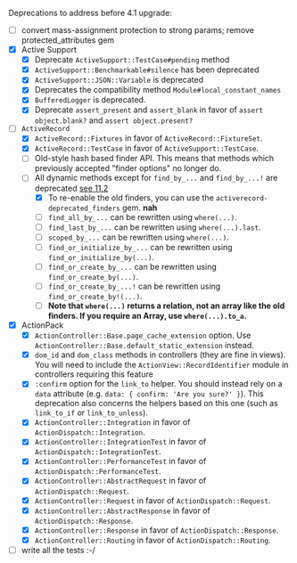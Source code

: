 Deprecations to address before 4.1 upgrade:
- [ ] convert mass-assignment protection to strong params; remove protected_attributes gem
- [x] Active Support
   - [x] Deprecate `ActiveSupport::TestCase#pending` method
   - [x] `ActiveSupport::Benchmarkable#silence` has been deprecated
   - [x] `ActiveSupport::JSON::Variable` is deprecated
   - [x] Deprecates the compatibility method `Module#local_constant_names`
   - [x] `BufferedLogger` is deprecated.
   - [x] Deprecate `assert_present` and `assert_blank` in favor of `assert object.blank?` and `assert object.present?`
- [ ] `ActiveRecord`
   - [x] `ActiveRecord::Fixtures` in favor of `ActiveRecord::FixtureSet`.
   - [x] `ActiveRecord::TestCase` in favor of `ActiveSupport::TestCase`.
   - [ ] Old-style hash based finder API. This means that methods which previously accepted "finder options" no longer do.
   - [ ] All dynamic methods except for `find_by_...` and `find_by_...!` are deprecated [see 11.2](http://guides.rubyonrails.org/4_0_release_notes.html)
      - [x] To re-enable the old finders, you can use the `activerecord-deprecated_finders` gem. **nah**
      - [ ] `find_all_by_...` can be rewritten using `where(...)`.
      - [ ] `find_last_by_...` can be rewritten using `where(...).last`.
      - [ ] `scoped_by_...` can be rewritten using `where(...)`.
      - [ ] `find_or_initialize_by_...` can be rewritten using `find_or_initialize_by(...)`.
      - [ ] `find_or_create_by_...` can be rewritten using `find_or_create_by(...)`.
      - [ ] `find_or_create_by_...!` can be rewritten using `find_or_create_by!(...)`.
      - [ ] **Note that `where(...)` returns a relation, not an array like the old finders. If you require an Array, use `where(...).to_a`.**
- [x] ActionPack
   - [x] `ActionController::Base.page_cache_extension` option. Use `ActionController::Base.default_static_extension` instead.
   - [x] `dom_id` and `dom_class` methods in controllers (they are fine in views). You will need to include the `ActionView::RecordIdentifier` module in controllers requiring this feature
   - [x] `:confirm` option for the `link_to` helper. You should instead rely on a `data` attribute (e.g. `data: { confirm: 'Are you sure?' }`). This deprecation also concerns the helpers based on this one (such as `link_to_if` or `link_to_unless`).
   - [x] `ActionController::Integration` in favor of `ActionDispatch::Integration`.
   - [x] `ActionController::IntegrationTest` in favor of `ActionDispatch::IntegrationTest`.
   - [x] `ActionController::PerformanceTest` in favor of `ActionDispatch::PerformanceTest`.
   - [x] `ActionController::AbstractRequest` in favor of `ActionDispatch::Request`.
   - [x] `ActionController::Request` in favor of `ActionDispatch::Request`.
   - [x] `ActionController::AbstractResponse` in favor of `ActionDispatch::Response`.
   - [x] `ActionController::Response` in favor of `ActionDispatch::Response`.
   - [x] `ActionController::Routing` in favor of `ActionDispatch::Routing`.
- [ ] write all the tests :-/

